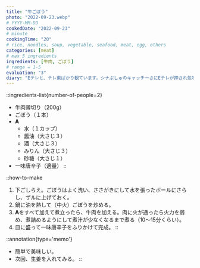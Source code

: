 ```yaml
---
title: "牛ごぼう"
photo: "2022-09-23.webp"
# YYYY-MM-DD
cookedDate: "2022-09-23"
# minute
cookingTime: "20"
# rice, noodles, soup, vegetable, seafood, meat, egg, others
categories: [meat]
# max 5 ingredients
ingredients: [牛肉, ごぼう]
# range = 1-5
evaluation: "3"
diary: "Eテレと、テレ東ばかり観ています。シナぷしゅのキャッチーさにEテレが押され気味でしたが（自分調べ）、キセルの「トポロジーのうた」などでEテレも反撃してきて侮れません。子はオフロスキーが好きで、私は「みなみのしまのあそびうた」が好きです。"
---
```


::ingredients-list{number-of-people=2}
- 牛肉薄切り（200g）
- ごぼう（１本）
- **A**
  - 水（１カップ）
  - 醤油（大さじ３）
  - 酒（大さじ３）
  - みりん（大さじ３）
  - 砂糖（大さじ１）
- 一味唐辛子（適量）
::

::how-to-make
1. 下ごしらえ。ごぼうはよく洗い、ささがきにして水を張ったボールにさらし、ザルに上げておく。
2. 鍋に油を熱して（中火）ごぼうを炒める。
3. **A**をすべて加えて煮立ったら、牛肉を加える。肉に火が通ったら火力を弱め、煮詰めるようにして煮汁が少なくなるまで煮る（10～15分くらい）。
4. 皿に盛って一味唐辛子をふりかけて完成。
::

::annotation{type='memo'}
- 簡単で美味しい。
- 次回、生姜を入れてみる。
::
